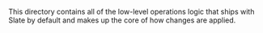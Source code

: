 
This directory contains all of the low-level operations logic that ships with Slate by default and makes up the core of how changes are applied.
